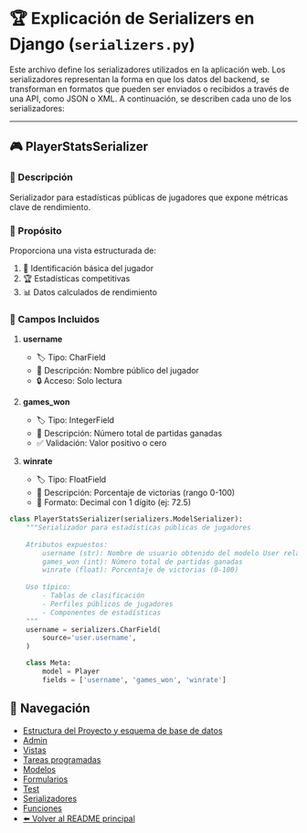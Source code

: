  # 🏆 Explicación de Serializers en Django (`serializers.py`)

Este archivo define los serializadores utilizados en la aplicación web. Los serializadores representan la forma en que los datos del backend, se transforman en formatos que pueden ser enviados o recibidos a través de una API, como JSON o XML. A continuación, se describen cada uno de los serializadores:

---
<!--
## 🏅 TournamentSerializer


### 📝 Descripción
Serializador para el modelo `Tournament` que adapta los nombres de campos para su uso en interfaces frontend, en mi caso un calendario.

### 🎯 Propósito
Transforma la estructura de datos del modelo Tournament para:
1. 🔄 Adaptar nombres de campos a convenciones frontend
2. ⏱️ Formatear fechas para compatibilidad con librerías JavaScript
3. 🎯 Seleccionar campos específicos para la API pública

### 🔧 Transformaciones de Campos 

| Campo Modelo | Campo Serializado | Tipo | Formato | Descripción |
|-------------|------------------|------|---------|-------------|
| name | title | CharField | - | Nombre público del torneo |
| start_date | start | DateTimeField | %Y-%m-%dT%H:%M:%S | Fecha de inicio en formato ISO 8601 |

### 📌 Campos Incluidos 

1. **id**  
   - 🏷️ Tipo: Integer (automático)  
   - 📄 Descripción: Identificador único del torneo

2. **title**  
   - 🏷️ Tipo: CharField  
   - 📄 Uso: Nombre legible para mostrar en UI

3. **game**  
   - 🏷️ Tipo: Relación (ForeignKey)  
   - 📄 Descripción: Juego asociado al torneo

4. **start**  
   - 🏷️ Tipo: DateTimeField  
   - 📅 Formato: `YYYY-MM-DDTHH:MM:SS` (ISO 8601)  
   - 📝 Ejemplo: `2023-05-15T14:30:00`

```python
class TournamentSerializer(serializers.ModelSerializer):
    """
    Serializador para el modelo Tournament que adapta los nombres de campos
    para su uso en interfaces frontend.

    Transformaciones:
    - Campo 'name' del modelo → se expone como 'title'
    - Campo 'start_date' del modelo → se expone como 'start' en formato ISO 8601

    Campos incluidos:
    - id: Identificador único del torneo
    - title: Nombre del torneo (mapeado desde 'name')
    - game: Juego asociado al torneo
    - start: Fecha de inicio en formato YYYY-MM-DDTHH:MM:SS
    """
    
    title = serializers.CharField(
        source='name',
    )
    
    start = serializers.DateTimeField(
        source='start_date',
        format='%Y-%m-%dT%H:%M:%S',
    )

    class Meta:
        model = Tournament
        fields = ["id", "title", "game", "start"]
```
-->
## 🎮 PlayerStatsSerializer

### 📝 Descripción
Serializador para estadísticas públicas de jugadores que expone métricas clave de rendimiento.

### 🎯 Propósito
Proporciona una vista estructurada de:
1. 👤 Identificación básica del jugador
2. 🏆 Estadísticas competitivas
3. 📊 Datos calculados de rendimiento

### 📌 Campos Incluidos

1. **username**  
   - 🏷️ Tipo: CharField  
   - 📄 Descripción: Nombre público del jugador  
   - 🔒 Acceso: Solo lectura  

2. **games_won**  
   - 🏷️ Tipo: IntegerField  
   - 📄 Descripción: Número total de partidas ganadas  
   - ✅ Validación: Valor positivo o cero  

3. **winrate**  
   - 🏷️ Tipo: FloatField  
   - 📄 Descripción: Porcentaje de victorias (rango 0-100)  
   - 🔢 Formato: Decimal con 1 dígito (ej: 72.5)  

```python
class PlayerStatsSerializer(serializers.ModelSerializer):
    """Serializador para estadísticas públicas de jugadores
    
    Atributos expuestos:
        username (str): Nombre de usuario obtenido del modelo User relacionado
        games_won (int): Número total de partidas ganadas
        winrate (float): Porcentaje de victorias (0-100)
    
    Uso típico:
        - Tablas de clasificación
        - Perfiles públicos de jugadores
        - Componentes de estadísticas
    """
    username = serializers.CharField(
        source='user.username',
    )

    class Meta:
        model = Player
        fields = ['username', 'games_won', 'winrate']
```

## 🔄 Navegación
- [Estructura del Proyecto y esquema de base de datos](PROJECT_STRUCTURE.md)
- [Admin](ADMIN.md)
- [Vistas](VIEWS.md)
- [Tareas programadas](TASKS.md)
- [Modelos](MODELS.md)
- [Formularios](FORMS.md)
- [Test](TESTS.md)
- [Serializadores](SERIALIZERS.md)
- [Funciones](FUNCTIONS.md)
- [⬅️ Volver al README principal](../README.md)